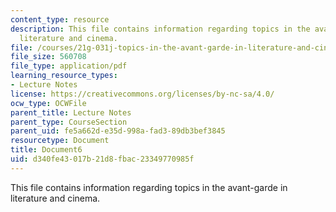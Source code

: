 ```yaml
---
content_type: resource
description: This file contains information regarding topics in the avant-garde in
  literature and cinema.
file: /courses/21g-031j-topics-in-the-avant-garde-in-literature-and-cinema-spring-2003/d340fe43017b21d8fbac23349770985f_MIT21G_031JS03_lecture6.pdf
file_size: 560708
file_type: application/pdf
learning_resource_types:
- Lecture Notes
license: https://creativecommons.org/licenses/by-nc-sa/4.0/
ocw_type: OCWFile
parent_title: Lecture Notes
parent_type: CourseSection
parent_uid: fe5a662d-e35d-998a-fad3-89db3bef3845
resourcetype: Document
title: Document6
uid: d340fe43-017b-21d8-fbac-23349770985f
---
```

This file contains information regarding topics in the avant-garde in literature and cinema.